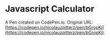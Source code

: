 # Javascript Calculator

A Pen created on CodePen.io. Original URL: [https://codepen.io/nicolauzpitterz/pen/bGropKj](https://codepen.io/nicolauzpitterz/pen/bGropKj).



